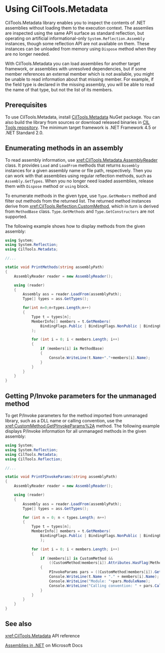 # Using CilTools.Metadata

CilTools.Metadata library enables you to inspect the contents of .NET assemblies without loading them to the execution context. The assemlies are inspected using the same API surface as standard reflection, but operating on artificial informational-only `System.Reflection.Assembly` instances, though some reflection API are not available on them. These instances can be unloaded from memory using `Dispose` method when they are no longer needed.

With CilTools.Metadata you can load assemblies for another target framework, or assemblies with unresolved dependencies, but if some member references an external member which is not available, you might be unable to read information about that missing member. For example, if the field type is declared in the missing assembly, you will be able to read the name of that type, but not the list of its members.

## Prerequisites

To use CilTools.Metadata, install [CilTools.Metadata](https://www.nuget.org/packages/CilTools.Metadata/) NuGet package. You can also build the library from sources or download released binaries in [CIL Tools repository](https://github.com/MSDN-WhiteKnight/CilTools). The minimum target framework is .NET Framework 4.5 or .NET Standard 2.0.

## Enumerating methods in an assembly

To read assembly information, use <xref:CilTools.Metadata.AssemblyReader> class. It provides `Load` and `LoadFrom` methods that returns `Assembly` instances for a given assembly name or file path, respectively. Then you can work with that assemblies using regular reflection methods, such as `Assembly.GetTypes`. When you no longer need loaded assemblies, release them with `Dispose` method or `using` block.

To enumerate methods in the given type, use `Type.GetMembers` method and filter out methods from the returned list. The returned method instances derive from <xref:CilTools.Reflection.CustomMethod>, which in turn is derived from `MethodBase` class. `Type.GetMethods` and `Type.GetConstructors` are not supported.

The following example shows how to display methods from the given assembly:

```csharp
using System;
using System.Reflection;
using CilTools.Metadata;

//...

static void PrintMethods(string assemblyPath)
{
    AssemblyReader reader = new AssemblyReader();

    using (reader)
    {
        Assembly ass = reader.LoadFrom(assemblyPath);
        Type[] types = ass.GetTypes();

        for(int n=0;n<types.Length;n++)
        {
            Type t = types[n];
            MemberInfo[] members = t.GetMembers(
                BindingFlags.Public | BindingFlags.NonPublic | BindingFlags.Static | BindingFlags.Instance
            );

            for (int i = 0; i < members.Length; i++)
            {
                if (members[i] is MethodBase)
                {
                    Console.WriteLine(t.Name+"."+members[i].Name);
                }
            }
        }
    }
}

```

## Getting P/Invoke parameters for the unmanaged method

To get P/Invoke parameters for the method imported from unmanaged library, such as a DLL name or calling convention, use the <xref:CustomMethod.GetPInvokeParams%2A> method. The following example displays P/Invoke information for all unmanaged methods in the given assembly:

```csharp
using System;
using System.Reflection;
using CilTools.Metadata;
using CilTools.Reflection;

//...

static void PrintPInvokeParams(string assemblyPath)
{
    AssemblyReader reader = new AssemblyReader();

    using (reader)
    {
        Assembly ass = reader.LoadFrom(assemblyPath);
        Type[] types = ass.GetTypes();

        for (int n = 0; n < types.Length; n++)
        {
            Type t = types[n];
            MemberInfo[] members = t.GetMembers(
                BindingFlags.Public | BindingFlags.NonPublic | BindingFlags.Static | BindingFlags.Instance
                );

            for (int i = 0; i < members.Length; i++)
            {
                if (members[i] is CustomMethod &&
                    ((CustomMethod)members[i]).Attributes.HasFlag(MethodAttributes.PinvokeImpl))
                {
                    PInvokeParams pars = ((CustomMethod)members[i]).GetPInvokeParams();
                    Console.WriteLine(t.Name + "." + members[i].Name);
                    Console.WriteLine("Module: "+pars.ModuleName);
                    Console.WriteLine("Calling convention: " + pars.CallingConvention.ToString());        
                }
            }
        }
    }
}
```

## See also

<xref:CilTools.Metadata> API reference

[Assemblies in .NET](https://docs.microsoft.com/en-us/dotnet/standard/assembly/) on Microsoft Docs
